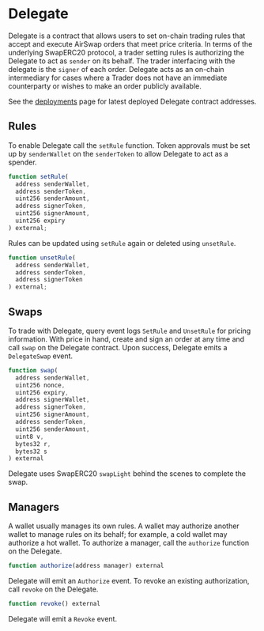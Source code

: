 # Delegate

Delegate is a contract that allows users to set on-chain trading rules that accept and execute AirSwap orders that meet price criteria. In terms of the underlying SwapERC20 protocol, a trader setting rules is authorizing the Delegate to act as `sender` on its behalf. The trader interfacing with the delegate is the `signer` of each order. Delegate acts as an on-chain intermediary for cases where a Trader does not have an immediate counterparty or wishes to make an order publicly available.

See the [deployments](./deployments.md) page for latest deployed Delegate contract addresses.

## Rules

To enable Delegate call the `setRule` function. Token approvals must be set up by `senderWallet` on the `senderToken` to allow Delegate to act as a spender.

```typescript
function setRule(
  address senderWallet,
  address senderToken,
  uint256 senderAmount,
  address signerToken,
  uint256 signerAmount,
  uint256 expiry
) external;
```

Rules can be updated using `setRule` again or deleted using `unsetRule`.

```typescript
function unsetRule(
  address senderWallet,
  address senderToken,
  address signerToken
) external;
```

## Swaps

To trade with Delegate, query event logs `SetRule` and `UnsetRule` for pricing information. With price in hand, create and sign an order at any time and call `swap` on the Delegate contract. Upon success, Delegate emits a `DelegateSwap` event.

```typescript
function swap(
  address senderWallet,
  uint256 nonce,
  uint256 expiry,
  address signerWallet,
  address signerToken,
  uint256 signerAmount,
  address senderToken,
  uint256 senderAmount,
  uint8 v,
  bytes32 r,
  bytes32 s
) external
```

Delegate uses SwapERC20 `swapLight` behind the scenes to complete the swap.

## Managers

A wallet usually manages its own rules. A wallet may authorize another wallet to manage rules on its behalf; for example, a cold wallet may authorize a hot wallet. To authorize a manager, call the `authorize` function on the Delegate.

```typescript
function authorize(address manager) external
```

Delegate will emit an `Authorize` event. To revoke an existing authorization, call `revoke` on the Delegate.

```typescript
function revoke() external
```

Delegate will emit a `Revoke` event.